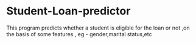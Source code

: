 # Student-Loan-predictor
This program predicts whether a student is eligible for the loan or not ,on the basis of some features , eg - gender,marital status,etc
